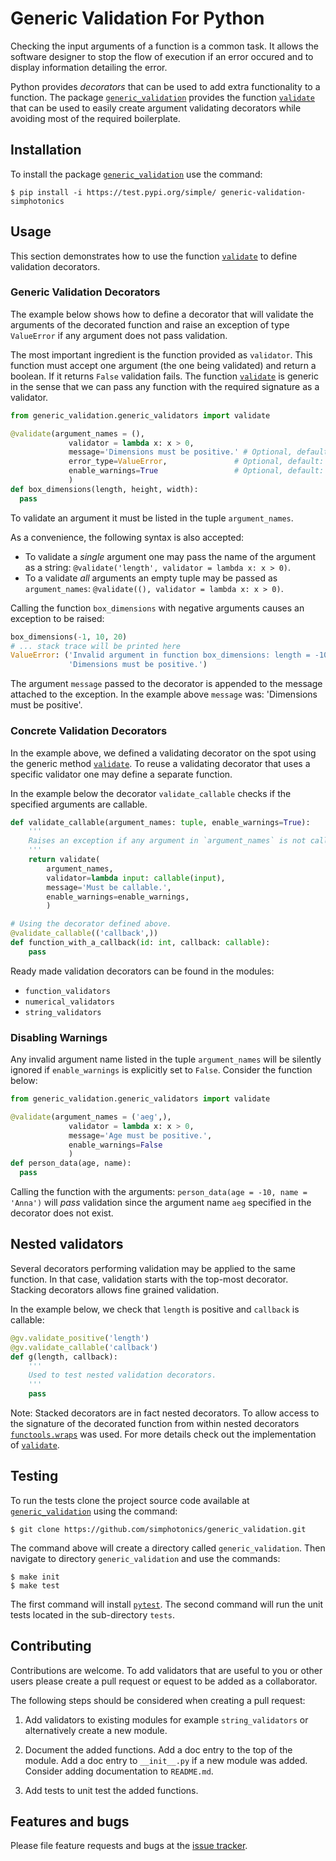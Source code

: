 # Generic Validation For Python

Checking the input arguments of a function is a common task.
It allows the software designer to stop the flow of execution if
an error occured and to display information detailing the error.

Python provides *decorators* that can be used to add extra
functionality to a function. The package [`generic_validation`][generic_validation]
provides the function [`validate`][validate] that
can be used to easily create argument validating decorators while avoiding most of the
required boilerplate.

## Installation

To install the package [`generic_validation`][generic_validation] use the command:
```Console
$ pip install -i https://test.pypi.org/simple/ generic-validation-simphotonics
```

## Usage

This section demonstrates how to use the function [`validate`][validate]
to define validation decorators.

### Generic Validation Decorators

The example below shows how to define a decorator that will validate
the arguments of the decorated function and
raise an exception of type `ValueError` if any argument does not pass validation.

The most important ingredient is the function provided as `validator`.
This function must accept one argument (the one
being validated) and return a boolean.
If it returns `False` validation fails.
The function [`validate`][validate] is generic in the sense that we
can pass any function with the required signature as a validator.



``` python
from generic_validation.generic_validators import validate

@validate(argument_names = (),
             validator = lambda x: x > 0,
             message='Dimensions must be positive.' # Optional, default: ''
             error_type=ValueError,               # Optional, default: ValueError
             enable_warnings=True                 # Optional, default: True
             )
def box_dimensions(length, height, width):
  pass
```
To validate an argument it must be listed in the tuple `argument_names`.

As a convenience, the following syntax is also accepted:

- To validate a *single* argument one may pass the name of the argument as a string:
`@validate('length', validator = lambda x: x > 0)`.
- To a validate *all* arguments  an empty tuple may be passed as `argument_names`:
`@validate((), validator = lambda x: x > 0)`.

Calling the function `box_dimensions` with negative arguments
causes an exception to be raised:
``` python
box_dimensions(-1, 10, 20)
# ... stack trace will be printed here
ValueError: ('Invalid argument in function box_dimensions: length = -10.'
             'Dimensions must be positive.')

```
The argument `message` passed to the decorator is appended to the
message attached to the exception. In the example above `message` was:
'Dimensions must be positive'.

### Concrete Validation Decorators

In the example above, we defined a validating decorator on the spot
using the generic method [`validate`][validate].
To reuse a validating decorator that uses a specific validator
one may define a separate function.

In the example below the decorator `validate_callable` checks if the
specified arguments are callable.
```Python
def validate_callable(argument_names: tuple, enable_warnings=True):
    '''
    Raises an exception if any argument in `argument_names` is not callable.
    '''
    return validate(
        argument_names,
        validator=lambda input: callable(input),
        message='Must be callable.',
        enable_warnings=enable_warnings,
        )

# Using the decorator defined above.
@validate_callable(('callback',))
def function_with_a_callback(id: int, callback: callable):
    pass

```

Ready made validation decorators can be found in the modules:

- `function_validators`
- `numerical_validators`
- `string_validators`

### Disabling Warnings

Any invalid argument name listed in the tuple `argument_names`
will be silently ignored if `enable_warnings` is explicitly set to `False`.
Consider the function below:
``` python
from generic_validation.generic_validators import validate

@validate(argument_names = ('aeg',),
             validator = lambda x: x > 0,
             message='Age must be positive.',
             enable_warnings=False
             )
def person_data(age, name):
  pass
```
Calling the function with the arguments: `person_data(age = -10, name = 'Anna')`
will *pass* validation since the argument name `aeg` specified
in the decorator does not exist.

## Nested validators

Several decorators performing validation
may be applied to the same function.
In that case, validation starts with the top-most decorator.
Stacking decorators allows fine grained validation.

In the example below, we check that `length` is positive and `callback` is callable:
```Python
@gv.validate_positive('length')
@gv.validate_callable('callback')
def g(length, callback):
    '''
    Used to test nested validation decorators.
    '''
    pass
```

Note: Stacked decorators are in fact nested decorators. To allow
access to the signature of the decorated
function from within nested decorators
[`functools.wraps`](https://docs.python.org/3/library/functools.html#functools.wraps)
was used. For more details check out the implementation of [`validate`][validate].

## Testing

To run the tests clone the project source code available at
[`generic_validation`](https://github.com/simphotonics/generic_validation)
using the command:
```
$ git clone https://github.com/simphotonics/generic_validation.git
```
The command above will create a directory called `generic_validation`.
Then navigate to directory `generic_validation` and use the commands:
```Console
$ make init
$ make test
```
The first command will install [`pytest`][pytest]. The second command
will run the unit tests located in the sub-directory `tests`.

## Contributing

Contributions are welcome. To add validators that are useful to you
or other users please create a pull request or equest to be added
as a collaborator.

The following steps should be considered when creating a pull request:

1. Add validators to existing modules for example `string_validators` or
   alternatively create a new module.

2. Document the added functions. Add a doc entry to the top of the module.
   Add a doc entry to `__init__.py` if a new module was added.
   Consider adding documentation to `README.md`.

3. Add tests to unit test the added functions.


## Features and bugs

Please file feature requests and bugs at the [issue tracker].


[issue tracker]: https://github.com/simphotonics/generic_validation/issues

[generic_validation]: https://github.com/simphotonics/generic_validation

[pytest]: https://pypi.org/project/pytest/

[validate]: https://generic-validation.simphotonics.com/reference/generic_validation/generic_validators/#validate